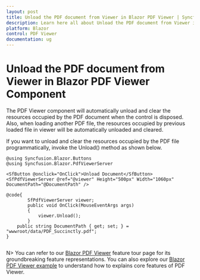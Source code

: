 ```yaml
---
layout: post
title: Unload the PDF document from Viewer in Blazor PDF Viewer | Syncfusion
description: Learn here all about Unload the PDF document from Viewer in Syncfusion Blazor PDF Viewer component and more.
platform: Blazor
control: PDF Viewer
documentation: ug
---
```


# Unload the PDF document from Viewer in Blazor PDF Viewer Component

The PDF Viewer component will automatically unload and clear the resources occupied by the PDF document when the control is disposed. Also, when loading another PDF file, the resources occupied by previous loaded file in viewer will be automatically unloaded and cleared.

If you want to unload and clear the resources occupied by the PDF file programmatically, invoke the Unload() method as shown below.

```cshtml
@using Syncfusion.Blazor.Buttons
@using Syncfusion.Blazor.PdfViewerServer

<SfButton @onclick="OnClick">Unload Document</SfButton>
<SfPdfViewerServer @ref="@viewer" Height="500px" Width="1060px" DocumentPath="@DocumentPath" />

@code{
        SfPdfViewerServer viewer;
        public void OnClick(MouseEventArgs args)
        {
            viewer.Unload();
        }
    public string DocumentPath { get; set; } = "wwwroot/data/PDF_Succinctly.pdf";
}


```

N> You can refer to our [Blazor PDF Viewer](https://www.syncfusion.com/blazor-components/blazor-pdf-viewer) feature tour page for its groundbreaking feature representations. You can also explore our [Blazor PDF Viewer example](https://blazor.syncfusion.com/demos/pdf-viewer-2/default-functionalities?theme=bootstrap5) to understand how to explains core features of PDF Viewer.